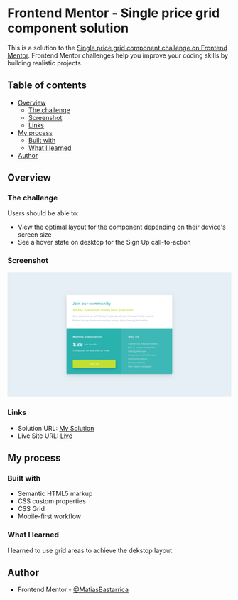 # Frontend Mentor - Single price grid component solution

This is a solution to the [Single price grid component challenge on Frontend Mentor](https://www.frontendmentor.io/challenges/single-price-grid-component-5ce41129d0ff452fec5abbbc). Frontend Mentor challenges help you improve your coding skills by building realistic projects.

## Table of contents

- [Overview](#overview)
  - [The challenge](#the-challenge)
  - [Screenshot](#screenshot)
  - [Links](#links)
- [My process](#my-process)
  - [Built with](#built-with)
  - [What I learned](#what-i-learned)
- [Author](#author)

## Overview

### The challenge

Users should be able to:

- View the optimal layout for the component depending on their device's screen size
- See a hover state on desktop for the Sign Up call-to-action

### Screenshot

![](./screenshot.png)

### Links

- Solution URL: [My Solution](https://your-solution-url.com)
- Live Site URL: [Live](https://matiasbastarrica.github.io/single-price-grid-component/)

## My process

### Built with

- Semantic HTML5 markup
- CSS custom properties
- CSS Grid
- Mobile-first workflow

### What I learned

I learned to use grid areas to achieve the dekstop layout.

## Author

- Frontend Mentor - [@MatiasBastarrica](https://www.frontendmentor.io/profile/MatiasBastarrica)
